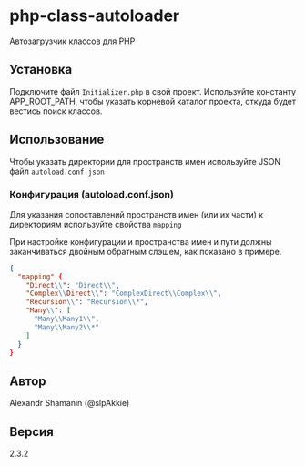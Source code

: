 # php-class-autoloader

Автозагрузчик классов для PHP

## Установка

Подключите файл `Initializer.php` в свой проект.
Используйте константу APP_ROOT_PATH, чтобы указать корневой каталог проекта, откуда будет вестись поиск классов.

## Использование

Чтобы указать директории для пространств имен используйте JSON файл `autoload.conf.json`

### Конфигурация (autoload.conf.json)

Для указания сопоставлений пространств имен (или их части) к директориям используйте свойства `mapping`

При настройке конфигурации и пространства имен и пути должны заканчиваться двойным обратным слэшем, как показано в примере.

```json
{
  "mapping" {
    "Direct\\": "Direct\\",
    "Complex\\Direct\\": "ComplexDirect\\Complex\\",
    "Recursion\\": "Recursion\\*",
    "Many\\": [
      "Many\\Many1\\",
      "Many\\Many2\\*"
    ]
  }
}
```

## Автор

Alexandr Shamanin (@slpAkkie)

## Версия

2.3.2
